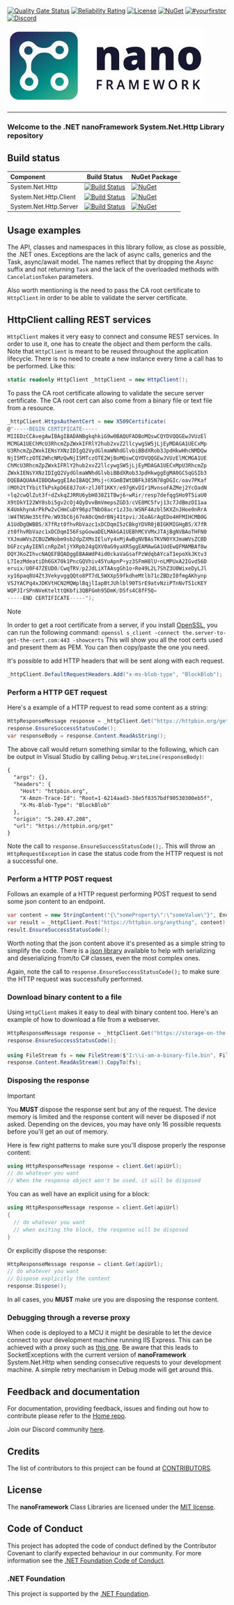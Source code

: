 [![Quality Gate Status](https://sonarcloud.io/api/project_badges/measure?project=nanoframework_lib-nanoFramework.System.Net.Http&metric=alert_status)](https://sonarcloud.io/dashboard?id=nanoframework_lib-nanoFramework.System.Net.Http) [![Reliability Rating](https://sonarcloud.io/api/project_badges/measure?project=nanoframework_lib-nanoFramework.System.Net.Http&metric=reliability_rating)](https://sonarcloud.io/dashboard?id=nanoframework_lib-nanoFramework.System.Net.Http) [![License](https://img.shields.io/badge/License-MIT-blue.svg)](LICENSE) [![NuGet](https://img.shields.io/nuget/dt/nanoFramework.System.Net.Http.svg?label=NuGet&style=flat&logo=nuget)](https://www.nuget.org/packages/nanoFramework.System.Net.Http/) [![#yourfirstpr](https://img.shields.io/badge/first--timers--only-friendly-blue.svg)](https://github.com/nanoframework/Home/blob/main/CONTRIBUTING.md) [![Discord](https://img.shields.io/discord/478725473862549535.svg?logo=discord&logoColor=white&label=Discord&color=7289DA)](https://discord.gg/gCyBu8T)

![nanoFramework logo](https://raw.githubusercontent.com/nanoframework/Home/main/resources/logo/nanoFramework-repo-logo.png)

-----

### Welcome to the .NET **nanoFramework** System.Net.Http Library repository

## Build status

| Component | Build Status | NuGet Package |
|:-|---|---|
| System.Net.Http | [![Build Status](https://dev.azure.com/nanoframework/System.Net.Http/_apis/build/status/System.Net.Http?repoName=nanoframework%2FSystem.Net.Http&branchName=main)](https://dev.azure.com/nanoframework/System.Net.Http/_build/latest?definitionId=12&repoName=nanoframework%2FSystem.Net.Http&branchName=main) | [![NuGet](https://img.shields.io/nuget/v/nanoFramework.System.Net.Http.svg?label=NuGet&style=flat&logo=nuget)](https://www.nuget.org/packages/nanoFramework.System.Net.Http/) |
| System.Net.Http.Client | [![Build Status](https://dev.azure.com/nanoframework/System.Net.Http/_apis/build/status/System.Net.Http?repoName=nanoframework%2FSystem.Net.Http&branchName=main)](https://dev.azure.com/nanoframework/System.Net.Http/_build/latest?definitionId=12&repoName=nanoframework%2FSystem.Net.Http&branchName=main) | [![NuGet](https://img.shields.io/nuget/v/nanoFramework.System.Net.Http.Client.svg?label=NuGet&style=flat&logo=nuget)](https://www.nuget.org/packages/nanoFramework.System.Net.Http.Client/) |
| System.Net.Http.Server | [![Build Status](https://dev.azure.com/nanoframework/System.Net.Http/_apis/build/status/System.Net.Http?repoName=nanoframework%2FSystem.Net.Http&branchName=main)](https://dev.azure.com/nanoframework/System.Net.Http/_build/latest?definitionId=12&repoName=nanoframework%2FSystem.Net.Http&branchName=main) | [![NuGet](https://img.shields.io/nuget/v/nanoFramework.System.Net.Http.Server.svg?label=NuGet&style=flat&logo=nuget)](https://www.nuget.org/packages/nanoFramework.System.Net.Http.Server/) |

## Usage examples

The API, classes and namespaces in this library follow, as close as possible, the .NET ones.
Exceptions are the lack of async calls, generics and the Task, async/await model. The names reflect that by dropping the _Async_ suffix and not returning `Task` and the lack of the overloaded methods with `CancelationToken` parameters.

Also worth mentioning is the need to pass the CA root certificate to `HttpClient` in order to be able to validate the server certificate.

## HttpClient calling REST services

`HttpClient` makes it very easy to connect and consume REST services.
In order to use it, one has to create the object and them perform the calls. Note that `HttpClient` is meant to be reused throughout the application lifecycle. There is no need to create a new instance every time a call has to be performed. Like this:

```csharp
static readonly HttpClient _httpClient = new HttpClient();
```

To pass the CA root certificate allowing to validate the secure server certificate.
The CA root cert can also come from a binary file or text file from a resource.

```csharp
_httpClient.HttpsAuthentCert = new X509Certificate(
@"-----BEGIN CERTIFICATE-----
MIIEDzCCAvegAwIBAgIBADANBgkqhkiG9w0BAQUFADBoMQswCQYDVQQGEwJVUzEl
MCMGA1UEChMcU3RhcmZpZWxkIFRlY2hub2xvZ2llcywgSW5jLjEyMDAGA1UECxMp
U3RhcmZpZWxkIENsYXNzIDIgQ2VydGlmaWNhdGlvbiBBdXRob3JpdHkwHhcNMDQw
NjI5MTczOTE2WhcNMzQwNjI5MTczOTE2WjBoMQswCQYDVQQGEwJVUzElMCMGA1UE
ChMcU3RhcmZpZWxkIFRlY2hub2xvZ2llcywgSW5jLjEyMDAGA1UECxMpU3RhcmZp
ZWxkIENsYXNzIDIgQ2VydGlmaWNhdGlvbiBBdXRob3JpdHkwggEgMA0GCSqGSIb3
DQEBAQUAA4IBDQAwggEIAoIBAQC3Msj+6XGmBIWtDBFk385N78gDGIc/oav7PKaf
8MOh2tTYbitTkPskpD6E8J7oX+zlJ0T1KKY/e97gKvDIr1MvnsoFAZMej2YcOadN
+lq2cwQlZut3f+dZxkqZJRRU6ybH838Z1TBwj6+wRir/resp7defqgSHo9T5iaU0
X9tDkYI22WY8sbi5gv2cOj4QyDvvBmVmepsZGD3/cVE8MC5fvj13c7JdBmzDI1aa
K4UmkhynArPkPw2vCHmCuDY96pzTNbO8acr1zJ3o/WSNF4Azbl5KXZnJHoe0nRrA
1W4TNSNe35tfPe/W93bC6j67eA0cQmdrBNj41tpvi/JEoAGrAgEDo4HFMIHCMB0G
A1UdDgQWBBS/X7fRzt0fhvRbVazc1xDCDqmI5zCBkgYDVR0jBIGKMIGHgBS/X7fR
zt0fhvRbVazc1xDCDqmI56FspGowaDELMAkGA1UEBhMCVVMxJTAjBgNVBAoTHFN0
YXJmaWVsZCBUZWNobm9sb2dpZXMsIEluYy4xMjAwBgNVBAsTKVN0YXJmaWVsZCBD
bGFzcyAyIENlcnRpZmljYXRpb24gQXV0aG9yaXR5ggEAMAwGA1UdEwQFMAMBAf8w
DQYJKoZIhvcNAQEFBQADggEBAAWdP4id0ckaVaGsafPzWdqbAYcaT1epoXkJKtv3
L7IezMdeatiDh6GX70k1PncGQVhiv45YuApnP+yz3SFmH8lU+nLMPUxA2IGvd56D
eruix/U0F47ZEUD0/CwqTRV/p2JdLiXTAAsgGh1o+Re49L2L7ShZ3U0WixeDyLJl
xy16paq8U4Zt3VekyvggQQto8PT7dL5WXXp59fkdheMtlb71cZBDzI0fmgAKhynp
VSJYACPq4xJDKVtHCN2MQWplBqjlIapBtJUhlbl90TSrE9atvNziPTnNvT51cKEY
WQPJIrSPnNVeKtelttQKbfi3QBFGmh95DmK/D5fs4C8fF5Q=
-----END CERTIFICATE-----");
```

> [!Note]
>
> In order to get a root certificate from a server, if you install [OpenSSL](https://www.openssl.org/source/), you can run the following command:
> `openssl s_client -connect the.server-to-get-the-cert.com:443 -showcerts`
> This will show you all the root certs used and present them as PEM. You can then copy/paste the one you need.

It's possible to add HTTP headers that will be sent along with each request.

```csharp
_httpClient.DefaultRequestHeaders.Add("x-ms-blob-type", "BlockBlob");
```

### Perform a HTTP GET request

Here's a example of a HTTP request to read some content as a string:

```csharp
HttpResponseMessage response = _httpClient.Get("https://httpbin.org/get");
response.EnsureSuccessStatusCode();
var responseBody = response.Content.ReadAsString();
```

The above call would return something similar to the following, which can be output in Visual Studio by calling `Debug.WriteLine(responseBody)`:

```console
{
  "args": {}, 
  "headers": {
    "Host": "httpbin.org", 
    "X-Amzn-Trace-Id": "Root=1-6214aad3-38e5f8357bdf90530300eb5f", 
    "X-Ms-Blob-Type": "BlockBlob"
  }, 
  "origin": "5.249.47.208", 
  "url": "https://httpbin.org/get"
}
```

Note the call to `response.EnsureSuccessStatusCode();`. This will throw an `HttpRequestException` in case the status code from the HTTP request is not a successful one.

### Perform a HTTP POST request

Follows an example of a HTTP request performing POST request to send some json content to an endpoint.

```csharp
var content = new StringContent("{\"someProperty\":\"someValue\"}", Encoding.UTF8, "application/json");
var result = _httpClient.Post("https://httpbin.org/anything", content);
result.EnsureSuccessStatusCode();
```

Worth noting that the json content above it's presented as a simple string to simplify the code. There is a [json library](https://github.com/nanoframework/nanoFramework.Json) available to help with serializing and deserializing from/to C# classes, even the most complex ones.

Again, note the call to `response.EnsureSuccessStatusCode();` to make sure the HTTP request was successfully performed.

### Download binary content to a file

Using `HttpClient` makes it easy to deal with binary content too. Here's an example of how to download a file from a webserver.

```csharp
HttpResponseMessage response = _httpClient.Get("https://storage-on-the-cloud.net/file-with-binary-content");
response.EnsureSuccessStatusCode();

using FileStream fs = new FileStream($"I:\\i-am-a-binary-file.bin", FileMode.Create, FileAccess.Write);
response.Content.ReadAsStream().CopyTo(fs);
```

### Disposing the response

> [!Important]
> You **MUST** dispose the response sent but any of the request. The device memory is limited and the response content will never be disposed if not asked. Depending on the devices, you may have only 16 possible requests before you'll get an out of memory.

Here is few right patterns to make sure you'll dispose properly the response content:

```csharp
using HttpResponseMessage response = client.Get(apiUrl);
// do whatever you want
// When the response object won't be used, it will be disposed
```

You can as well have an explicit using for a block:

```csharp
using HttpResponseMessage response = client.Get(apiUrl)
{
  // do whatever you want
  // when exiting the block, the response will be disposed
}
```

Or explicitly dispose the response:

```csharp
HttpResponseMessage response = client.Get(apiUrl);
// do whatever you want
// Dispose explicitly the content
response.Dispose();
```

In all cases, you **MUST** make ure you are disposing the response content.

### Debugging through a reverse proxy

When code is deployed to a MCU it might be desirable to let the device connect to your development machine running IIS Express.
This can be achieved with a proxy such as [this one](https://www.npmjs.com/package/iisexpress-proxy).
Be aware that this leads to SocketExceptions with the current version of **nanoFramework** System.Net.Http when sending consecutive
requests to your development machine. A simple retry mechanism in Debug mode will get around this.

## Feedback and documentation

For documentation, providing feedback, issues and finding out how to contribute please refer to the [Home repo](https://github.com/nanoframework/Home).

Join our Discord community [here](https://discord.gg/gCyBu8T).

## Credits

The list of contributors to this project can be found at [CONTRIBUTORS](https://github.com/nanoframework/Home/blob/main/CONTRIBUTORS.md).

## License

The **nanoFramework** Class Libraries are licensed under the [MIT license](LICENSE.md).

## Code of Conduct

This project has adopted the code of conduct defined by the Contributor Covenant to clarify expected behaviour in our community.
For more information see the [.NET Foundation Code of Conduct](https://dotnetfoundation.org/code-of-conduct).

### .NET Foundation

This project is supported by the [.NET Foundation](https://dotnetfoundation.org).
